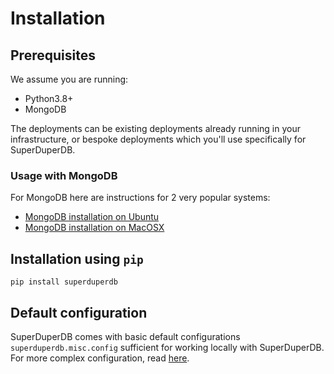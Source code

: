 # Installation

## Prerequisites

We assume you are running:

- Python3.8+
- MongoDB

The deployments can be existing deployments already running in your infrastructure, or
bespoke deployments which you'll use specifically for SuperDuperDB.

### Usage with MongoDB

For MongoDB here are instructions for 2 very popular systems:

- [MongoDB installation on Ubuntu](https://www.mongodb.com/docs/manual/tutorial/install-mongodb-on-ubuntu)
- [MongoDB installation on MacOSX](https://www.mongodb.com/docs/manual/tutorial/install-mongodb-on-os-x/)

## Installation using `pip`

`pip install superduperdb`

## Default configuration

SuperDuperDB comes with basic default configurations `superduperdb.misc.config` sufficient for working locally with SuperDuperDB. For more complex configuration, read [here](configuration).